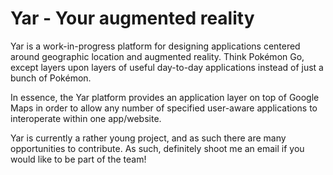 # Yar - Your augmented reality

Yar is a work-in-progress platform for designing applications centered around geographic location and augmented reality.
Think Pokémon Go, except layers upon layers of useful day-to-day applications instead of just a bunch of Pokémon. 

In essence, the Yar platform provides an application layer on top of Google Maps in order to allow any number of specified user-aware applications to interoperate within one app/website. 

Yar is currently a rather young project, and as such there are many opportunities to contribute.
As such, definitely shoot me an email if you would like to be part of the team! 